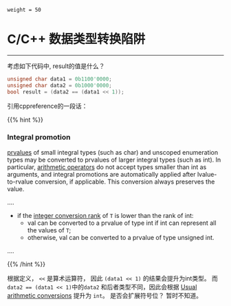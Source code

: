 ```
weight = 50
```

# C/C++ 数据类型转换陷阱

---

考虑如下代码中, result的值是什么？

```c++
unsigned char data1 = 0b1100'0000;
unsigned char data2 = 0b1000'0000;
bool result = (data2 == (data1 << 1)); 
```





引用cppreference的一段话：

{{% hint %}} 

### Integral promotion

[prvalues](https://en.cppreference.com/w/cpp/language/value_category.html#prvalue) of small integral types (such as char) and unscoped enumeration types may be converted to prvalues of larger integral types (such as int). In particular, [arithmetic operators](https://en.cppreference.com/w/cpp/language/operator_arithmetic.html) do not accept types smaller than int as arguments, and integral promotions are automatically applied after lvalue-to-rvalue conversion, if applicable. This conversion always preserves the value.

....

- if the [integer conversion rank](https://en.cppreference.com/w/cpp/language/usual_arithmetic_conversions.html#Integer_conversion_rank) of `T` is lower than the rank of int:
  - val can be converted to a prvalue of type int if int can represent all the values of `T`;
  - otherwise, val can be converted to a prvalue of type unsigned int.

....

 {{% /hint %}}

根据定义， `<<` 是算术运算符， 因此 `(data1 << 1)` 的结果会提升为int类型。 而 `data2 == (data1 << 1)`中的`data2` 和后者类型不同，因此会根据 [Usual arithmetic conversions](https://en.cppreference.com/w/cpp/language/usual_arithmetic_conversions.html#Integer_conversion_rank) 提升为 `int`。 是否会扩展符号位？ 暂时不知道。





